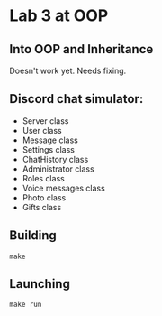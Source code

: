 # Lab 3 at OOP

## Into OOP and Inheritance

Doesn't work yet. Needs fixing.

## Discord chat simulator:

- Server class
- User class
- Message class
- Settings class
- ChatHistory class
- Administrator class
- Roles class
- Voice messages class
- Photo class
- Gifts class

## Building

~~~~
make
~~~~

## Launching

~~~~
make run
~~~~


